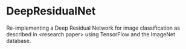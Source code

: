# DeepResidualNet
Re-implementing a Deep Residual Network for image classification as described in &lt;research paper> using TensorFlow and the ImageNet database.
